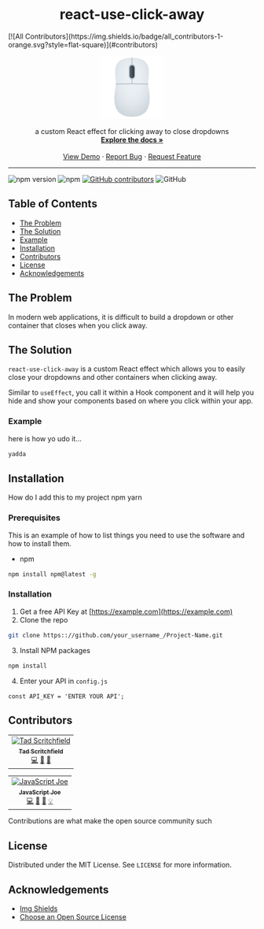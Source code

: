 <h1 align="center">react-use-click-away</h1>
[![All Contributors](https://img.shields.io/badge/all_contributors-1-orange.svg?style=flat-square)](#contributors)

<br />
<p align="center">
  <a href="https://www.joypixels.com/emoji/1f5b1">
    <img src="https://raw.githubusercontent.com/jsjoeio/react-use-click-away/master/mouse.png" alt="Logo" width="128" height="128">
  </a>

  <p align="center">
    a custom React effect for clicking away to close dropdowns
    <br />
    <a href="https://github.com/othneildrew/Best-README-Template"><strong>Explore the docs »</strong></a>
    <br />
    <br />
    <a href="https://codesandbox.io/s/reactuseclickaway-q3zng?fontsize=14">View Demo</a>
    ·
    <a href="https://github.com/othneildrew/Best-README-Template/issues">Report Bug</a>
    ·
    <a href="https://github.com/othneildrew/Best-README-Template/issues">Request Feature</a>
  </p>
</p>

<hr>

<!-- PROJECT SHIELDS -->
![npm version](https://img.shields.io/npm/v/react-use-click-away.svg)
![npm](https://img.shields.io/npm/dm/react-use-click-away.svg)
[![GitHub contributors](https://img.shields.io/github/contributors/jsjoeio/react-use-click-away.svg)](https://github.com/jsjoeio/react-use-click-away/graphs/contributors/)
![GitHub](https://img.shields.io/github/license/jsjoeio/react-use-click-away.svg)


<!-- TABLE OF CONTENTS -->
## Table of Contents

* [The Problem](#the-problem)
* [The Solution](#the-solution)
* [Example](#example)
* [Installation](#installation)
* [Contributors](#contributors)
* [License](#license)
* [Acknowledgements](#acknowledgements)


## The Problem

In modern web applications, it is difficult to build a dropdown or other container that closes when you click away.

## The Solution

`react-use-click-away` is a custom React effect which allows you to easily close your dropdowns and other containers when clicking away.

Similar to `useEffect`, you call it within a Hook component and it will help you hide and show your components based on where you click within your app.

### Example
here is how yo udo it...

```javascript
yadda
```

## Installation

How do I add this to my project
npm
yarn

### Prerequisites

This is an example of how to list things you need to use the software and how to install them.
* npm
```sh
npm install npm@latest -g
```

### Installation

1. Get a free API Key at [https://example.com](https://example.com)
2. Clone the repo
```sh
git clone https:://github.com/your_username_/Project-Name.git
```
3. Install NPM packages
```sh
npm install
```
4. Enter your API in `config.js`
```JS
const API_KEY = 'ENTER YOUR API';
```

## Contributors

<!-- ALL-CONTRIBUTORS-LIST:START - Do not remove or modify this section -->
<!-- prettier-ignore -->
<table><tr><td align="center"><a href="http://tadscritchfield.com"><img src="https://avatars0.githubusercontent.com/u/11529600?v=4" width="100px;" alt="Tad Scritchfield"/><br /><sub><b>Tad Scritchfield</b></sub></a><br /><a href="https://github.com/jsjoeio/react-use-click-away/commits?author=tscritch" title="Code">💻</a> <a href="#ideas-tscritch" title="Ideas, Planning, & Feedback">🤔</a> <a href="#review-tscritch" title="Reviewed Pull Requests">👀</a></td></tr></table>
<table><tr><td align="center"><a href="https://joeprevite.com/"><img src="https://avatars3.githubusercontent.com/u/3806031?v=4" width="100px;" alt="JavaScript Joe"/><br /><sub><b>JavaScript Joe</b></sub></a><br /><a href="https://github.com/jsjoeio/react-use-click-away/commits?author=jsjoeio" title="Code">💻</a> <a href="#ideas-jsjoeio" title="Ideas, Planning, & Feedback">🤔</a> <a href="https://github.com/jsjoeio/react-use-click-away/commits?author=jsjoeio" title="Documentation">📖</a> <a href="#example-jsjoeio" title="Examples">💡</a></td></tr></table>

<!-- ALL-CONTRIBUTORS-LIST:END -->
Contributions are what make the open source community such

## License

Distributed under the MIT License. See `LICENSE` for more information.

## Acknowledgements
* [Img Shields](https://shields.io)
* [Choose an Open Source License](https://choosealicense.com)
